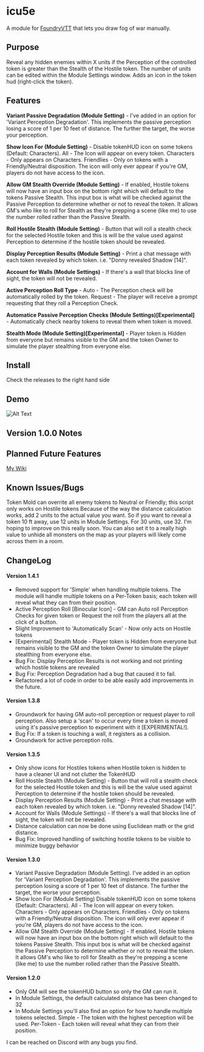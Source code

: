 <h1>icu5e</h1>

A module for <a href="https://foundryvtt.com/">FoundryVTT</a> that lets you draw fog of war manually.

<h2>Purpose</h2>

Reveal any hidden enemies within X units if the Perception of the controlled token is greater than the Stealth of the Hostile token. The number of units can be edited within the Module Settings window. Adds an icon in the token hud (right-click the token).

<h2>Features</h2>

**Variant Passive Degradation (Module Setting)** - I've added in an option for 'Variant Perception Degradation'. This implements the passive perception losing a score of 1 per 10 feet of distance. The further the target, the worse your perception.

**Show Icon For (Module Setting)** - Disable tokenHUD icon on some tokens (Default: Characters). All - The Icon will appear on every token. Characters - Only appears on Characters. Friendlies - Only on tokens with a Friendly/Neutral disposition. The icon will only ever appear if you're GM, players do not have access to the icon.

**Allow GM Stealth Override (Module Setting)** - If enabled, Hostile tokens will now have an input box on the bottom right which will default to the tokens Passive Stealth. This input box is what will be checked against the Passive Perception to determine whether or not to reveal the token. It allows GM's who like to roll for Stealth as they're prepping a scene (like me) to use the number rolled rather than the Passive Stealth.

**Roll Hostile Stealth (Module Setting)** - Button that will roll a stealth check for the selected Hostile token and this is will be the value used against Perception to determine if the hostile token should be revealed.

**Display Perception Results (Module Setting)** - Print a chat message with each token revealed by which token. i.e. "Donny revealed Shadow [14]".

**Account for Walls (Module Settings)** - If there's a wall that blocks line of sight, the token will not be revealed.

**Active Perception Roll Type** - Auto - The Perception check will be automatically rolled by the token. Request - The player will receive a prompt requesting that they roll a Perception Check.

**Automatice Passive Perception Checks (Module Settings)[Experimental]** - Automatically check nearby tokens to reveal them when token is moved.

**Stealth Mode (Module Setting)[Experimental]** - Player token is Hidden from everyone but remains visible to the GM and the token Owner to simulate the player stealthing from everyone else.

<h2>Install</h2>
Check the releases to the right hand side

<h2>Demo</h2>

![Alt Text](https://media.giphy.com/media/mAD0BrIgiM4HgdZX64/giphy.gif)

<h2>Version 1.0.0 Notes</h2>


<h2>Planned Future Features</h2>
<a href="https://edhel.online/wiki/Icue5e#Version_1.3.0/">My Wiki</a>


<h2>Known Issues/Bugs</h2>
Token Mold can overrite all enemy tokens to Neutral or Friendly; this script only works on Hostile tokens
Because of the way the distance calculation works, add 2 units to the actual value you want. So if you want to reveal a token 10 ft away, use 12 units in Module Settings. For 30 units, use 32. I'm hoping to improve on this really soon. You can also set it to a really high value to unhide all monsters on the map as your players will likely come across them in a room.

<h2>ChangeLog</h2>

<h4>Version 1.4.1</h4>
<ul>
  <li>Removed support for 'Simple' when handling multiple tokens. The module will handle multiple tokens on a Per-Token basis; each token will reveal what they can from their position.</li>
  <li>Active Perception Roll [Binocular Icon] - GM can Auto roll Perception Checks for given token or Request the roll from the players all at the click of a button.</li>
  <li>Slight Improvement to 'Automatically Scan' - Now only acts on Hostile tokens</li>
  <li>[Experimental] Stealth Mode - Player token is Hidden from everyone but remains visible to the GM and the token Owner to simulate the player stealthing from everyone else.</li>
  <li>Bug Fix: Display Perception Results is not working and not printing which hostile tokens are revealed</li>
  <li>Bug Fix: Perception Degradation had a bug that caused it to fail.</li>
  <li>Refactored a lot of code in order to be able easily add improvements in the future.</li>
</ul>

<h4>Version 1.3.8</h4>
<ul>
  <li>Groundwork for having GM auto-roll perception or request player to roll perception. Also setup a 'scan' to occur every time a token is moved using it's passive perception to experiment with it [EXPERIMENTAL!]. </li>
  <li>Bug Fix: If a token is touching a wall, it registers as a collision. </li>
  <li>Groundwork for active perception rolls.</li>
</ul>

<h4>Version 1.3.5</h4>
<ul>
  <li>Only show icons for Hostiles tokens when Hostile token is hidden to have a cleaner UI and not clutter the TokenHUD</li>
  <li>Roll Hostile Stealth (Module Setting) - Button that will roll a stealth check for the selected Hostile token and this is will be the value used against Perception to determine if the hostile token should be revealed.</li>
  <li>Display Perception Results (Module Setting) - Print a chat message with each token revealed by which token. i.e. "Donny revealed Shadow [14]".</li>
  <li>Account for Walls (Module Settings) - If there's a wall that blocks line of sight, the token will not be revealed.</li>
  <li>Distance calculation can now be done using Euclidean math or the grid distance.</li>
  <li>Bug Fix: Improved handling of switching hostile tokens to be visible to minimize buggy behavior</li>
</ul>

<h4>Version 1.3.0</h4>
<ul>
  <li>Variant Passive Degradation (Module Setting). I've added in an option for 'Variant Perception Degradation'. This implements the passive perception losing a score of 1 per 10 feet of distance. The further the target, the worse your perception.</li>
  <li>Show Icon For (Module Setting) Disable tokenHUD icon on some tokens (Default: Characters). All - The Icon will appear on every token. Characters - Only appears on Characters. Friendlies - Only on tokens with a Friendly/Neutral disposition. The icon will only ever appear if you're GM, players do not have access to the icon.</li>
  <li>Allow GM Stealth Override (Module Setting) - If enabled, Hostile tokens will now have an input box on the bottom right which will default to the tokens Passive Stealth. This input box is what will be checked against the Passive Perception to determine whether or not to reveal the token. It allows GM's who like to roll for Stealth as they're prepping a scene (like me) to use the number rolled rather than the Passive Stealth.</li>
</ul>

<h4>Version 1.2.0</h4>
<ul>
  <li>Only GM will see the tokenHUD button so only the GM can run it.</li>
  <li>In Module Settings, the default calculated distance has been changed to 32</li>
  <li>In Module Settings you'll also find an option for how to handle multiple tokens selected. Simple - The token with the highest perception will be used. Per-Token - Each token will reveal what they can from their position.</li>
</ul>

I can be reached on Discord with any bugs you find.
